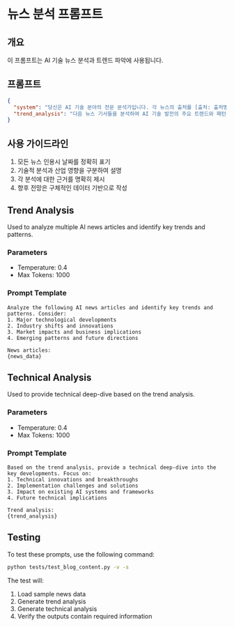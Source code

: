 # 뉴스 분석 프롬프트

## 개요
이 프롬프트는 AI 기술 뉴스 분석과 트렌드 파악에 사용됩니다.

## 프롬프트
```json
{
  "system": "당신은 AI 기술 분야의 전문 분석가입니다. 각 뉴스의 출처를 [출처: 출처명, 날짜: YYYY-MM-DD] 형식으로 명확히 인용해야 합니다. 모든 통계, 데이터, 전문가 의견은 출처를 반드시 표시해야 합니다.",
  "trend_analysis": "다음 뉴스 기사들을 분석하여 AI 기술 발전의 주요 트렌드와 패턴을 파악해주세요. 각 뉴스는 제공된 날짜 정보를 그대로 인용해주세요:\n\n{news_data}\n\n다음 항목들을 중심으로 분석을 제공해주세요:\n1. 주요 뉴스 요약 (각 요약마다 [출처: 출처명, 날짜: YYYY-MM-DD] 형식으로 표기)\n2. 기술적 진보 분석 (관련 뉴스 날짜 포함)\n3. 산업 영향 분석 (관련 기업/기관 명시)\n4. 새로운 트렌드 (근거가 되는 뉴스 날짜 포함)\n5. 향후 전망 (분석의 근거가 된 날짜 명시)\n\n모든 분석은 구체적인 출처와 날짜를 포함해야 하며, 통계나 데이터 인용 시에도 출처를 명시해야 합니다."
}
```

## 사용 가이드라인
1. 모든 뉴스 인용시 날짜를 정확히 표기
2. 기술적 분석과 산업 영향을 구분하여 설명
3. 각 분석에 대한 근거를 명확히 제시
4. 향후 전망은 구체적인 데이터 기반으로 작성

## Trend Analysis
Used to analyze multiple AI news articles and identify key trends and patterns.

### Parameters
- Temperature: 0.4
- Max Tokens: 1000

### Prompt Template
```
Analyze the following AI news articles and identify key trends and patterns. Consider:
1. Major technological developments
2. Industry shifts and innovations
3. Market impacts and business implications
4. Emerging patterns and future directions

News articles:
{news_data}
```

## Technical Analysis
Used to provide technical deep-dive based on the trend analysis.

### Parameters
- Temperature: 0.4
- Max Tokens: 1000

### Prompt Template
```
Based on the trend analysis, provide a technical deep-dive into the key developments. Focus on:
1. Technical innovations and breakthroughs
2. Implementation challenges and solutions
3. Impact on existing AI systems and frameworks
4. Future technical implications

Trend analysis:
{trend_analysis}
```

## Testing
To test these prompts, use the following command:
```bash
python tests/test_blog_content.py -v -s
```

The test will:
1. Load sample news data
2. Generate trend analysis
3. Generate technical analysis
4. Verify the outputs contain required information 